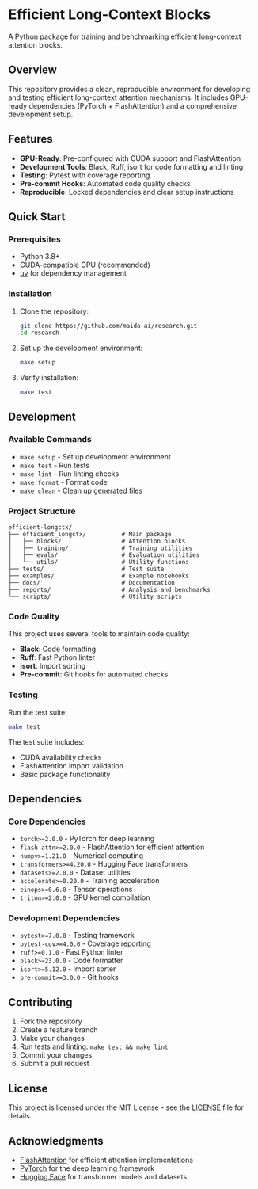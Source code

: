 # Efficient Long-Context Blocks

A Python package for training and benchmarking efficient long-context attention blocks.

## Overview

This repository provides a clean, reproducible environment for developing and testing efficient long-context attention mechanisms. It includes GPU-ready dependencies (PyTorch + FlashAttention) and a comprehensive development setup.

## Features

- **GPU-Ready**: Pre-configured with CUDA support and FlashAttention
- **Development Tools**: Black, Ruff, isort for code formatting and linting
- **Testing**: Pytest with coverage reporting
- **Pre-commit Hooks**: Automated code quality checks
- **Reproducible**: Locked dependencies and clear setup instructions

## Quick Start

### Prerequisites

- Python 3.8+
- CUDA-compatible GPU (recommended)
- [uv](https://github.com/astral-sh/uv) for dependency management

### Installation

1. Clone the repository:
   ```bash
   git clone https://github.com/maida-ai/research.git
   cd research
   ```

2. Set up the development environment:
   ```bash
   make setup
   ```

3. Verify installation:
   ```bash
   make test
   ```

## Development

### Available Commands

- `make setup` - Set up development environment
- `make test` - Run tests
- `make lint` - Run linting checks
- `make format` - Format code
- `make clean` - Clean up generated files

### Project Structure

```
efficient-longctx/
├── efficient_longctx/          # Main package
│   ├── blocks/                 # Attention blocks
│   ├── training/               # Training utilities
│   ├── evals/                  # Evaluation utilities
│   └── utils/                  # Utility functions
├── tests/                      # Test suite
├── examples/                   # Example notebooks
├── docs/                       # Documentation
├── reports/                    # Analysis and benchmarks
└── scripts/                    # Utility scripts
```

### Code Quality

This project uses several tools to maintain code quality:

- **Black**: Code formatting
- **Ruff**: Fast Python linter
- **isort**: Import sorting
- **Pre-commit**: Git hooks for automated checks

### Testing

Run the test suite:

```bash
make test
```

The test suite includes:
- CUDA availability checks
- FlashAttention import validation
- Basic package functionality

## Dependencies

### Core Dependencies

- `torch>=2.0.0` - PyTorch for deep learning
- `flash-attn>=2.0.0` - FlashAttention for efficient attention
- `numpy>=1.21.0` - Numerical computing
- `transformers>=4.20.0` - Hugging Face transformers
- `datasets>=2.0.0` - Dataset utilities
- `accelerate>=0.20.0` - Training acceleration
- `einops>=0.6.0` - Tensor operations
- `triton>=2.0.0` - GPU kernel compilation

### Development Dependencies

- `pytest>=7.0.0` - Testing framework
- `pytest-cov>=4.0.0` - Coverage reporting
- `ruff>=0.1.0` - Fast Python linter
- `black>=23.0.0` - Code formatter
- `isort>=5.12.0` - Import sorter
- `pre-commit>=3.0.0` - Git hooks

## Contributing

1. Fork the repository
2. Create a feature branch
3. Make your changes
4. Run tests and linting: `make test && make lint`
5. Commit your changes
6. Submit a pull request

## License

This project is licensed under the MIT License - see the [LICENSE](LICENSE) file for details.

## Acknowledgments

- [FlashAttention](https://github.com/Dao-AILab/flash-attention) for efficient attention implementations
- [PyTorch](https://pytorch.org/) for the deep learning framework
- [Hugging Face](https://huggingface.co/) for transformer models and datasets
